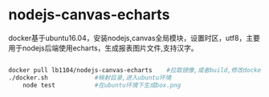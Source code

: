 # nodejs-canvas-echarts

docker基于ubuntu16.04，安装nodejs,canvas全局模块，设置时区，utf8，主要用于nodejs后端使用echarts，生成报表图片文件,支持汉字。

~~~bash

docker pull lb1104/nodejs-canvas-echarts 	#拉取镜像,或者build,修改docker.sh里面的镜像名
./docker.sh 			#映射目录,进入ubuntu环境
	node test 			#在ubuntu环境下生成box.png

~~~
